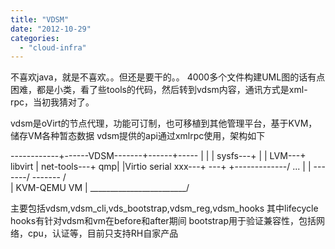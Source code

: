 ```yaml
---
title: "VDSM"
date: "2012-10-29"
categories: 
  - "cloud-infra"
---
```


不喜欢java，就是不喜欢。。但还是要干的。。 4000多个文件构建UML图的话有点困难，都是小类，看了些tools的代码，然后转到vdsm内容，通讯方式是xml-rpc，当初我猜对了。

vdsm是oVirt的节点代理，功能可订制，也可移植到其他管理平台，基于KVM，储存VM各种暂态数据 vdsm提供的api通过xmlrpc使用，架构如下

------------+------VDSM-------+------+-----
            |                 |      |
    sysfs---+                 |      |
      LVM---+              libvirt   |
net-tools---+              qmp|      |Virtio serial
      xxx---+             ---+      +-------------/
           ...                |      |
                      -------/        -------
                     /                        
                    |  KVM-QEMU VM             |
                     \_\_\_\_\_\_\_\_\_\_\_\_\_\_\_\_\_\_\_\_\_\_\_\_/

主要包括vdsm,vdsm\_cli,vds\_bootstrap,vdsm\_reg,vdsm\_hooks 其中lifecycle hooks有针对vdsm和vm在before和after期间 bootstrap用于验证兼容性，包括网络，cpu，认证等，目前只支持RH自家产品
